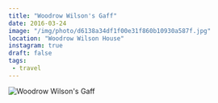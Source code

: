 ```yaml
---
title: "Woodrow Wilson's Gaff"
date: 2016-03-24
image: "/img/photo/d6138a34df1f00e31f860b10930a587f.jpg"
location: "Woodrow Wilson House"
instagram: true
draft: false
tags:
 - travel
---
```


![Woodrow Wilson's Gaff](/img/photo/d6138a34df1f00e31f860b10930a587f.jpg)
